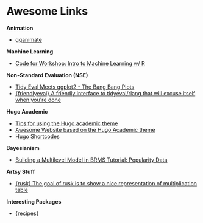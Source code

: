 # Awesome Links

**Animation**

+ [gganimate](https://github.com/thomasp85/gganimate#gganimate-)

**Machine Learning**

+ [Code for Workshop: Intro to Machine Learning w/ R](https://shirinsplayground.netlify.com/2018/06/intro_to_ml_workshop_heidelberg/)

**Non-Standard Evaluation (NSE)**

+ [Tidy Eval Meets ggplot2 - The Bang Bang Plots](http://www.onceupondata.com/2018/07/06/ggplot-tidyeval/)
+ [{friendlyeval} A friendly interface to tidyeval/rlang that will excuse itself when you're done](https://github.com/MilesMcBain/friendlyeval)

**Hugo Academic**

+ [Tips for using the Hugo academic theme](https://lmyint.github.io/post/hugo-academic-tips/)
+ [Awesome Website based on the Hugo Academic theme](https://github.com/fliptanedo/FlipWebsite2017)
+ [Hugo Shortcodes](https://gohugo.io/content-management/shortcodes/)

**Bayesianism**

+ [Building a Multilevel Model in BRMS Tutorial: Popularity Data](https://www.rensvandeschoot.com/brms-started/)

**Artsy Stuff**

+ [{rusk} The goal of rusk is to show a nice representation of multiplication table](https://github.com/ThinkR-open/rusk)

**Interesting Packages**

+ [{recipes}](https://github.com/topepo/user2018/blob/master/slides/Recipes_for_Data_Processing.pdf)
